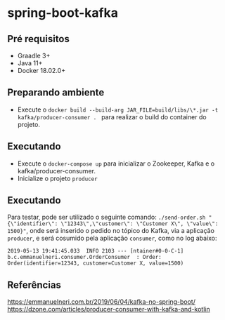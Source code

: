# spring-boot-kafka

## Pré requisitos

- Graadle 3+
- Java 11+
- Docker 18.02.0+

## Preparando ambiente
- Execute o `docker build --build-arg JAR_FILE=build/libs/\*.jar -t kafka/producer-consumer .
  ` para realizar o build do container do projeto.

## Executando

- Execute o `docker-compose up` para inicializar o Zookeeper, Kafka e o kafka/producer-consumer.
- Inicialize o projeto `producer`

## Executando

Para testar, pode ser utilizado o seguinte comando: `./send-order.sh "{\"identifier\": \"12343\",\"customer\": \"Customer X\", \"value\": 1500}"`, onde será inserido o pedido no tópico do Kafka, via a aplicação `producer`, e será cosumido pela aplicação `consumer`, como no log abaixo:
````
2019-05-13 19:41:45.033  INFO 2103 --- [ntainer#0-0-C-1] b.c.emmanuelneri.consumer.OrderConsumer  : Order: Order(identifier=12343, customer=Customer X, value=1500)
````

## Referências

https://emmanuelneri.com.br/2019/06/04/kafka-no-spring-boot/
https://dzone.com/articles/producer-consumer-with-kafka-and-kotlin